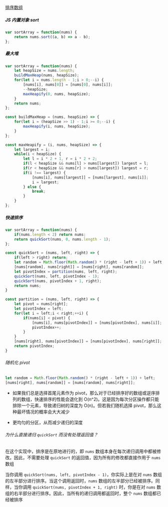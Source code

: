 [排序数组](https://leetcode.cn/problems/sort-an-array/)

##### JS 内置对象 sort

```JavaScript
var sortArray = function(nums) {
    return nums.sort((a, b) => a - b);
};
```

##### 最大堆

```JavaScript
var sortArray = function(nums) {
    let heapSize = nums.length;
    buildMaxHeap(nums, heapSize);
    for(let i = nums.length - 1;i > 0;--i) {
        [nums[i], nums[0]] = [nums[0], nums[i]];
        --heapSize;
        maxHeapify(0, nums, heapSize);
    }
    return nums;
};

const buildMaxHeap = (nums, heapSize) => {
    for(let i = (heapSize >> 1) - 1;i >= 0;--i) {
        maxHeapify(i, nums, heapSize);
    }
};

const maxHeapify = (i, nums, heapSize) => {
    let largest = i;
    while(i < heapSize) {
        let l = i * 2 + 1, r = i * 2 + 2;
        if(l < heapSize && nums[l] > nums[largest]) largest = l;
        if(r < heapSize && nums[r] > nums[largest]) largest = r;
        if(i !== largest) {
            [nums[i], nums[largest]] = [nums[largest], nums[i]];
            i = largest;
        } else {
            break;
        }
    }
};
```

##### 快速排序

```javascript
var sortArray = function(nums) {
    if(nums.length < 2) return nums;
    return quickSort(nums, 0, nums.length - 1);
};

const quickSort = (nums, left, right) => {
    if(left > right) return;
    let random = Math.floor(Math.random() * (right - left + 1)) + left;
    [nums[random], nums[right]] = [nums[right], nums[random]];
    let pivotIndex = partition(nums, left, right);
    quickSort(nums, left, pivotIndex - 1);
    quickSort(nums, pivotIndex + 1, right);
    return nums;
}

const partition = (nums, left, right) => {
    let pivot = nums[right];
    let pivotIndex = left;
    for(let i = left;i < right;++i) {
        if(nums[i] < pivot) {
            [nums[i], nums[pivotIndex]] = [nums[pivotIndex], nums[i]];
            pivotIndex++;
        }
    }
    [nums[right], nums[pivotIndex]] = [nums[pivotIndex], nums[right]];
    return pivotIndex;
}
```

###### 随机化 pivot

```JavaScript
let random = Math.floor(Math.random() * (right - left + 1)) + left;
[nums[right], nums[random]] = [nums[random], nums[right]];
```


* 如果我们总是选择首尾元素作为 pivot，那么对于已经排序好的数组或逆序排列的数组，快速排序的性能会退化到 O(n^2)。这是因为每次分区操作都只能排除一个元素，导致递归树的深度为 O(n)。但若我们随机选择 pivot，那么这种最坏情况的概率会大大减少
 
* 更均匀的分区，从而减少递归的深度

###### 为什么直接递归 `quickSort` 而没有处理返回值？

在这个实现中，排序是在原地进行的，即 `nums` 数组本身在每次递归调用中都被修改。因此，不需要处理 `quickSort` 的返回值，因为所有的修改都直接作用于 `nums` 数组

当你调用 `quickSort(nums, left, pivotIndex - 1)`，你实际上是在对 `nums` 数组的左半部分进行排序。当这个调用返回时，`nums` 数组的左半部分已经被排序。同样，当你调用 `quickSort(nums, pivotIndex + 1, right)` 时，你是在对 `nums` 数组的右半部分进行排序。因此，当所有的递归调用都返回时，整个 `nums` 数组都已经被排序


